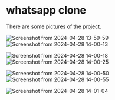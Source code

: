 # whatsapp clone

There are some pictures of the project.

![Screenshot from 2024-04-28 13-59-59](https://github.com/ranachahat008/whatsapp_clone/assets/159633895/7de630c9-48f4-43c0-9472-545db724fb7a)![Screenshot from 2024-04-28 14-00-13](https://github.com/ranachahat008/whatsapp_clone/assets/159633895/efcbfe59-57a9-468b-a2f2-30d191b45c67)

![Screenshot from 2024-04-28 14-00-18](https://github.com/ranachahat008/whatsapp_clone/assets/159633895/ab92d23d-0a4a-4406-ad8b-98a9cd5ecaec)![Screenshot from 2024-04-28 14-00-25](https://github.com/ranachahat008/whatsapp_clone/assets/159633895/61656df7-9702-451f-bb0a-2320428f4aa7)

![Screenshot from 2024-04-28 14-00-50](https://github.com/ranachahat008/whatsapp_clone/assets/159633895/d574c0f6-060d-4b7e-bf3b-bf53702ccd6a)![Screenshot from 2024-04-28 14-00-55](https://github.com/ranachahat008/whatsapp_clone/assets/159633895/18ad92b5-9748-4efe-95da-eab72c640558)

![Screenshot from 2024-04-28 14-01-04](https://github.com/ranachahat008/whatsapp_clone/assets/159633895/9db9f210-4bb4-4e3c-b5e5-4f63f086e55f)

